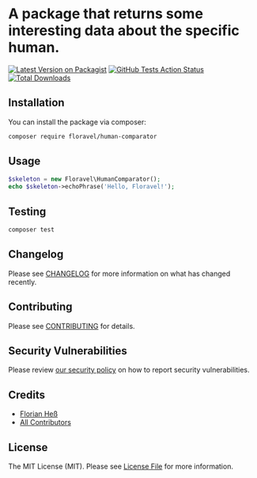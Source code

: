 # A package that returns some interesting data about the specific human.

[![Latest Version on Packagist](https://img.shields.io/packagist/v/floravel/human-comparator.svg?style=flat-square)](https://packagist.org/packages/floravel/human-comparator)
[![GitHub Tests Action Status](https://img.shields.io/github/workflow/status/floravel/human-comparator/Tests?label=tests)](https://github.com/floravel/human-comparator/actions?query=workflow%3ATests+branch%3Amaster)
[![Total Downloads](https://img.shields.io/packagist/dt/floravel/human-comparator.svg?style=flat-square)](https://packagist.org/packages/floravel/human-comparator)

## Installation

You can install the package via composer:

```bash
composer require floravel/human-comparator
```

## Usage

```php
$skeleton = new Floravel\HumanComparator();
echo $skeleton->echoPhrase('Hello, Floravel!');
```

## Testing

```bash
composer test
```

## Changelog

Please see [CHANGELOG](CHANGELOG.md) for more information on what has changed recently.

## Contributing

Please see [CONTRIBUTING](.github/CONTRIBUTING.md) for details.

## Security Vulnerabilities

Please review [our security policy](../../security/policy) on how to report security vulnerabilities.

## Credits

- [Florian Heß](https://github.com/Floravel)
- [All Contributors](../../contributors)

## License

The MIT License (MIT). Please see [License File](LICENSE.md) for more information.
